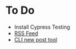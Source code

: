# To Do

- Install Cypress Testing
- [RSS Feed](https://www.gatsbyjs.org/packages/gatsby-plugin-feed/)
- [CLI new post tool](https://github.com/JaeYeopHan/gatsby-starter-bee/blob/master/cli/create-new-post.js)
